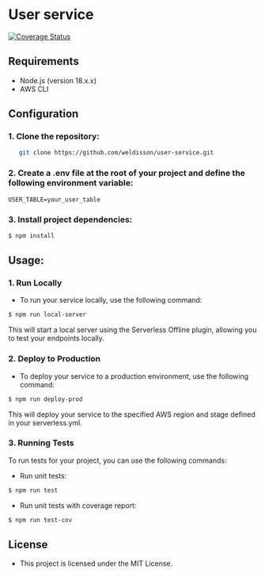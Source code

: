 # User service
[![Coverage Status](https://coveralls.io/repos/github/weldisson/user-service/badge.svg)](https://coveralls.io/github/weldisson/user-service)

## Requirements

- Node.js (version 18.x.x)
- AWS CLI

## Configuration

### 1. Clone the repository:
```sh
   git clone https://github.com/weldisson/user-service.git
```
### 2. Create a .env file at the root of your project and define the following environment variable:
```
USER_TABLE=your_user_table
```

### 3. Install project dependencies:

```sh
$ npm install

```
## Usage:

### 1. Run Locally
- To run your service locally, use the following command:

```sh
$ npm run local-server
```
This will start a local server using the Serverless Offline plugin, allowing you to test your endpoints locally.

### 2. Deploy to Production
- To deploy your service to a production environment, use the following command:

```sh
$ npm run deploy-prod
```
This will deploy your service to the specified AWS region and stage defined in your serverless.yml.

### 3. Running Tests
To run tests for your project, you can use the following commands:

- Run unit tests:

```sh
$ npm run test
```
- Run unit tests with coverage report:

```sh
$ npm run test-cov
```

## License
- This project is licensed under the MIT License.
